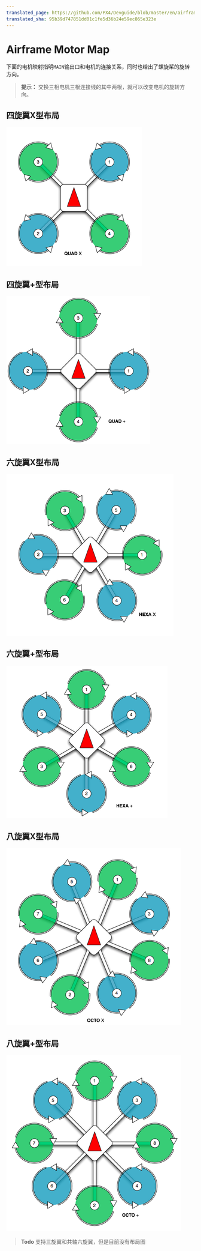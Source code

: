 ```yaml
---
translated_page: https://github.com/PX4/Devguide/blob/master/en/airframes_multicopter/motor_map.md
translated_sha: 95b39d747851dd01c1fe5d36b24e59ec865e323e
---
```


# Airframe Motor Map

下面的电机映射指明`MAIN`输出口和电机的连接关系，同时也给出了螺旋桨的旋转方向。

> **提示：** 交换三相电机三根连接线的其中两根，就可以改变电机的旋转方向。

## 四旋翼X型布局

![Quadrotor X Layout](../../assets/motor_map/quadrotor_x_assignment.png)

## 四旋翼+型布局

![Quadrotor Plus Layout](../../assets/motor_map/quadrotor_plus_assignment.png)

## 六旋翼X型布局

![Hexarotor X Layout](../../assets/motor_map/hexarotor_x_assignment.png)

## 六旋翼+型布局

![Hexarotor Plus Layout](../../assets/motor_map/hexarotor_plus_assignment.png)

## 八旋翼X型布局

![Octorotor X Layout](../../assets/motor_map/octorotor_x_assignment.png)

## 八旋翼+型布局

![Octorotor Plus Layout](../../assets/motor_map/octorotor_plus_assignment.png)

> **Todo** 支持三旋翼和共轴六旋翼，但是目前没有布局图
